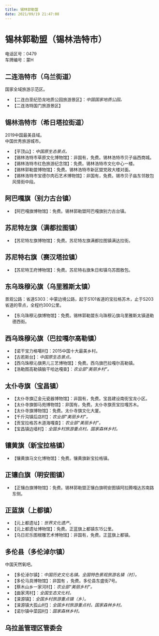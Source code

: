 ```yaml
---
title: 锡林郭勒盟  
date: 2021/09/19 21:47:08  
---
```

  
# 锡林郭勒盟（锡林浩特市）  
电话区号：0479  
车牌编号：蒙H  

## 二连浩特市（乌兰街道）  
国家全域旅游示范区。  
* 【二连白垩纪恐龙地质公园旅游景区】：*中国国家地质公园。*    
* 【二连浩特国门旅游景区】   

## 锡林浩特市（希日塔拉街道）  
2019中国最美县域。  
中国优秀旅游城市。  
* 【平顶山】：*中国原生态景点。*  
* 【锡林浩特市草原文化博物馆】：非国有，免费。锡林浩特市贝子庙西商城。  
* 【锡林浩特市红色旅游纪念馆】：免费。锡林浩特市文化中心一楼。  
* 【锡林郭勒盟博物馆】：免费。锡林浩特市新区盟党政大楼对面。  
* 【锡林浩特市宝德尔肉石艺术博物馆】：非国有，免费。锡市贝子庙东邻敖包风情街中段。  

## 阿巴嘎旗（别力古台镇）  
* 【阿巴嘎旗博物馆】：免费。锡林郭勒盟阿巴嘎旗别力古台镇。  

## 苏尼特左旗（满都拉图镇）  
* 【苏尼特左旗博物馆】：免费。苏尼特左旗满都拉图镇满达拉街。  

## 苏尼特右旗（赛汉塔拉镇）  
* 【苏尼特王府博物馆】：免费。苏尼特右旗朱日和镇乌苏图敖包。  

## 东乌珠穆沁旗（乌里雅斯太镇）  
景观公路：省道S303：中蒙边境公路，起于S101省道的宝拉格苏木，止于S203省道的零点，全程约300公里。  
* 【东乌珠穆沁旗博物馆】：免费。锡林郭勒盟东乌珠穆沁旗乌里雅斯太镇道勒德西街。  

## 西乌珠穆沁旗（巴拉嘎尔高勒镇）  
* 【诺干宝力格噶村】：2015中国十大最美乡村。  
* 【古若斯台】：*中国原生态景点。*  
* 【西乌珠穆沁旗男儿三艺博物馆】：免费。西乌旗巴拉嘎尔高勒镇。  
* 【浩勒图高勒镇脑干哈达嘎查】：*农业部“美丽乡村”。*  

## 太仆寺旗（宝昌镇）  
* 【太仆寺旗辽金元瓷器博物馆】：非国有，免费。宝昌建设南街宝龙小区。  
* 【太仆寺旗御马苑博物馆】：非国有，免费。太仆寺旗贡宝拉嘎苏木。  
* 【太仆寺旗博物馆】：免费。太仆寺旗文化大厦。  
* 【千斤沟镇后店村】：*农业部“美丽乡村”。*  
* 【贡宝拉格苏木道海嘎查】：*农业部“美丽乡村”。*  
* 【宝昌镇边墙村】：*全国乡村旅游重点村。国家森林乡村。*  

## 镶黄旗（新宝拉格镇）  
* 【镶黄旗马文化博物馆】：免费。镶黄旗新宝拉格镇。  

## 正镶白旗（明安图镇）  
* 【正镶白旗博物馆】：免费。锡林郭勒盟正镶白旗明安图镇阿拉腾嘎达苏南路东侧。  

## 正蓝旗（上都镇）  
* 【元上都遗址】：*世界文化遗产。*  
* 【元上都遗址博物馆】：免费。正蓝旗上都镇东15公里。  
* 【乌日尼乐图根雕艺术博物馆】：非国有，免费。正蓝旗上都镇。  

## 多伦县（多伦淖尔镇）  
中国天然氧吧。  
* 【多伦淖尔镇】：*中国历史文化名镇。全国特色景观旅游名镇（村）。*  
* 【多伦马具博物馆】：非国有	，免费。多伦县东盛街7号。  
* 【蔡木山乡一家河村】：*农业部“美丽乡村”。*  
* 【曲家湾村】：*全国生态文化村。*  
* 【滦源镇】：*全国乡村旅游重点镇（乡）。*  
* 【滦源镇大孤山村】：*全国乡村旅游重点村。国家森林乡村。*  
* 【诺尔镇中菜园村】：*国家森林乡村。*  

## 乌拉盖管理区管委会  
